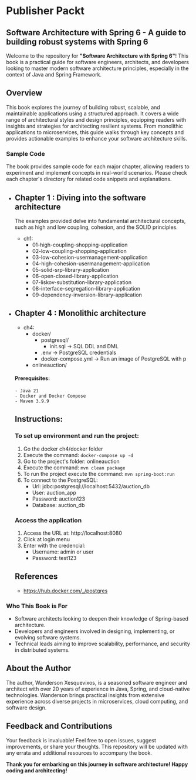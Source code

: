 # Publisher Packt
## Software Architecture with Spring 6 - A guide to building robust systems with Spring 6

Welcome to the repository for **"Software Architecture with Spring 6"**! This book is a practical guide for software engineers, architects, and developers looking to master modern software architecture principles, especially in the context of Java and Spring Framework. 

## Overview

This book explores the journey of building robust, scalable, and maintainable applications using a structured approach. It covers a wide range of architectural styles and design principles, equipping readers with insights and strategies for architecting resilient systems. From monolithic applications to microservices, this guide walks through key concepts and provides actionable examples to enhance your software architecture skills.

### Sample Code

The book provides sample code for each major chapter, allowing readers to experiment and implement concepts in real-world scenarios. Please check each chapter's directory for related code snippets and explanations.

- ## Chapter 1 : Diving into the software architecture
  The examples provided delve into fundamental architectural concepts, such as high and low coupling, cohesion, and the SOLID principles.
    - ch1:
      - 01-high-coupling-shopping-application
      - 02-low-coupling-shopping-application
      - 03-low-cohesion-usermanagement-application
      - 04-high-cohesion-usermanagement-application
      - 05-solid-srp-library-application
      - 06-open-closed-library-application
      - 07-liskov-substitution-library-application
      - 08-interface-segregation-library-application
      - 09-dependency-inversion-library-application

- ## Chapter 4 : Monolithic architecture
  
    - ch4:
      - docker/
        - postgresql/
          - init.sql -> SQL DDL and DML
        - .env -> PostgreSQL credentials
        - docker-compose.yml -> Run an image of PostgreSQL with p
      - onlineauction/ 
  #### Prerequisites:
      - Java 21
      - Docker and Docker Compose
      - Maven 3.9.9

  ## Instructions: 
  ### To set up environment and run the project:

    1. Go the docker ch4/docker folder
    2. Execute the command: ```docker-compose up -d```
    3. Go to the project's folder: onlineauction
    4. Execute the command: ```mvn clean package```
    5. To run the project execute the command:  ```mvn spring-boot:run```
    6. To connect to the PostgreSQL: 
        - Url: jdbc:postgresql://localhost:5432/auction_db
        - User: auction_app
        - Password: auction123
        - Database: auction_db
    ### Access the application
    1. Access the URL at: http://localhost:8080
    2. Click at login menu
    3. Enter with the credencial:
       - Username: admin  or user
       - Password: test123

  ## References
    - https://hub.docker.com/_/postgres
    
      
    

### Who This Book is For

- Software architects looking to deepen their knowledge of Spring-based architecture.
- Developers and engineers involved in designing, implementing, or evolving software systems.
- Technical leads aiming to improve scalability, performance, and security in distributed systems.


## About the Author

The author, Wanderson Xesquevixos, is a seasoned software engineer and architect with over 20 years of experience in Java, Spring, and cloud-native technologies. Wanderson brings practical insights from extensive experience across diverse projects in microservices, cloud computing, and software design.

## Feedback and Contributions

Your feedback is invaluable! Feel free to open issues, suggest improvements, or share your thoughts. This repository will be updated with any errata and additional resources to accompany the book.


**Thank you for embarking on this journey in software architecture! Happy coding and architecting!**

